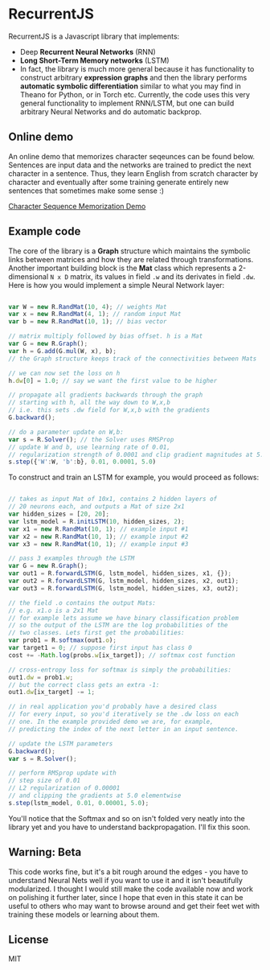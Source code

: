 
# RecurrentJS

RecurrentJS is a Javascript library that implements: 

- Deep **Recurrent Neural Networks** (RNN) 
- **Long Short-Term Memory networks** (LSTM) 
- In fact, the library is much more general because it has functionality to construct arbitrary **expression graphs** and then the library performs **automatic symbolic differentiation** similar to what you may find in Theano for Python, or in Torch etc. Currently, the code uses this very general functionality to implement RNN/LSTM, but one can build arbitrary Neural Networks and do automatic backprop.

## Online demo

An online demo that memorizes character seqeunces can be found below. Sentences are input data and the networks are trained to predict the next character in a sentence. Thus, they learn English from scratch character by character and eventually after some training generate entirely new sentences that sometimes make some sense :)

[Character Sequence Memorization Demo](http://cs.stanford.edu/people/karpathy/recurrentjs)

## Example code

The core of the library is a **Graph** structure which maintains the symbolic links between matrices and how they are related through transformations. Another important building block is the **Mat** class which represents a 2-dimensional `N x D` matrix, its values in field `.w` and its derivates in field `.dw`. Here is how you would implement a simple Neural Network layer:

```javascript

var W = new R.RandMat(10, 4); // weights Mat
var x = new R.RandMat(4, 1); // random input Mat
var b = new R.RandMat(10, 1); // bias vector

// matrix multiply followed by bias offset. h is a Mat
var G = new R.Graph();
var h = G.add(G.mul(W, x), b); 
// the Graph structure keeps track of the connectivities between Mats

// we can now set the loss on h
h.dw[0] = 1.0; // say we want the first value to be higher

// propagate all gradients backwards through the graph
// starting with h, all the way down to W,x,b
// i.e. this sets .dw field for W,x,b with the gradients
G.backward();

// do a parameter update on W,b:
var s = R.Solver(); // the Solver uses RMSProp
// update W and b, use learning rate of 0.01, 
// regularization strength of 0.0001 and clip gradient magnitudes at 5.0
s.step({'W':W, 'b':b}, 0.01, 0.0001, 5.0)
```

To construct and train an LSTM for example, you would proceed as follows:

```javascript

// takes as input Mat of 10x1, contains 2 hidden layers of
// 20 neurons each, and outputs a Mat of size 2x1
var hidden_sizes = [20, 20];
var lstm_model = R.initLSTM(10, hidden_sizes, 2);
var x1 = new R.RandMat(10, 1); // example input #1
var x2 = new R.RandMat(10, 1); // example input #2
var x3 = new R.RandMat(10, 1); // example input #3

// pass 3 examples through the LSTM
var G = new R.Graph();
var out1 = R.forwardLSTM(G, lstm_model, hidden_sizes, x1, {});
var out2 = R.forwardLSTM(G, lstm_model, hidden_sizes, x2, out1);
var out3 = R.forwardLSTM(G, lstm_model, hidden_sizes, x3, out2);

// the field .o contains the output Mats:
// e.g. x1.o is a 2x1 Mat
// for example lets assume we have binary classification problem
// so the output of the LSTM are the log probabilities of the
// two classes. Lets first get the probabilities:
var prob1 = R.softmax(out1.o);
var target1 = 0; // suppose first input has class 0
cost += -Math.log(probs.w[ix_target]); // softmax cost function

// cross-entropy loss for softmax is simply the probabilities:
out1.dw = prob1.w;
// but the correct class gets an extra -1:
out1.dw[ix_target] -= 1;

// in real application you'd probably have a desired class
// for every input, so you'd iteratively se the .dw loss on each
// one. In the example provided demo we are, for example, 
// predicting the index of the next letter in an input sentence.

// update the LSTM parameters
G.backward();
var s = R.Solver();

// perform RMSprop update with
// step size of 0.01
// L2 regularization of 0.00001
// and clipping the gradients at 5.0 elementwise
s.step(lstm_model, 0.01, 0.00001, 5.0);
```

You'll notice that the Softmax and so on isn't folded very neatly into the library yet and you have to understand backpropagation. I'll fix this soon.

## Warning: Beta

This code works fine, but it's a bit rough around the edges - you have to understand Neural Nets well if you want to use it and it isn't beautifully modularized. I thought I would still make the code available now and work on polishing it further later, since I hope that even in this state it can be useful to others who may want to browse around and get their feet wet with training these models or learning about them.

## License
MIT



